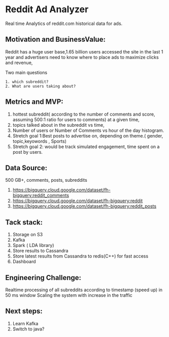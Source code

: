 # Reddit Ad Analyzer
Real time Analytics of reddit.com historical data for ads.  

Motivation and BusinessValue:
-----------------------------

Reddit has a huge user base,1.65 billion users accessed the site in the last 1 year
and advertisers need to know where to place ads to maximize clicks and revenue, 

Two main questions

    1. which subreddit? 
    2. What are users taking about?
    
Metrics and MVP: 
----------

1. hottest subreddit( according to the number of comments and score, assuming 500:1 ratio for users to comments) at a given time, 
2. topics talked about in the subreddit vs time, 
3. Number of users or Number of Comments vs hour of the day histogram.
4. Stretch goal 1:Best posts to advertise on, depending on theme.( gender, topic,keyowords , Sports)
5. Stretch goal 2: would be track simulated engagement, time spent on a post by users.

Data Source:
--------------
500 GB+, comments,  posts,  subreddits
1. https://bigquery.cloud.google.com/dataset/fh-bigquery:reddit_comments
2. https://bigquery.cloud.google.com/dataset/fh-bigquery:reddit
3. https://bigquery.cloud.google.com/dataset/fh-bigquery:reddit_posts

Tack stack:
-------------

1. Storage on S3
2. Kafka
3. Spark ( LDA library)
4. Store results to Cassandra
5. Store latest results from Cassandra to redis(C++) for fast access
6. Dashboard


Engineering Challenge:
----------------------

Realtime processing of all subreddits according to timestamp (speed up) in 50 ms window
Scaling the system with increase in the traffic

Next steps:
--------------

1. Learn Kafka
2. Switch to java?


